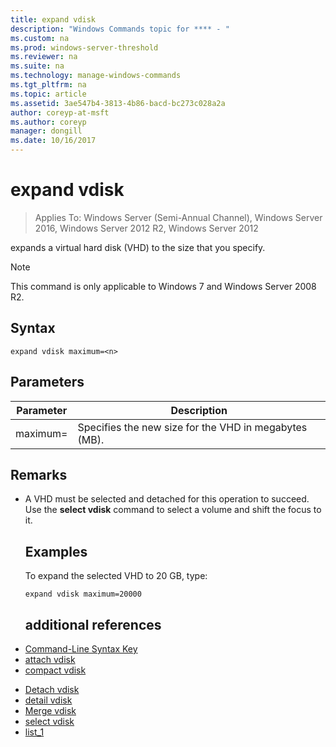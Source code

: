 ```yaml
---
title: expand vdisk
description: "Windows Commands topic for **** - "
ms.custom: na
ms.prod: windows-server-threshold
ms.reviewer: na
ms.suite: na
ms.technology: manage-windows-commands
ms.tgt_pltfrm: na
ms.topic: article
ms.assetid: 3ae547b4-3813-4b86-bacd-bc273c028a2a
author: coreyp-at-msft
ms.author: coreyp
manager: dongill
ms.date: 10/16/2017
---
```

# expand vdisk

>Applies To: Windows Server (Semi-Annual Channel), Windows Server 2016, Windows Server 2012 R2, Windows Server 2012

expands a virtual hard disk (VHD) to the size that you specify.
> [!NOTE]
> This command is only applicable to Windows 7 and Windows Server 2008 R2.
> ## Syntax
> ```
> expand vdisk maximum=<n>
> ```
> ## Parameters
> 
> |  Parameter  |                      Description                      |
> |-------------|-------------------------------------------------------|
> | maximum=<n> | Specifies the new size for the VHD in megabytes (MB). |
> 
> ## Remarks
> - A VHD must be selected and detached for this operation to succeed. Use the **select vdisk** command to select a volume and shift the focus to it.
>   ## <a name="BKMK_Examples"></a>Examples
>   To expand the selected VHD to 20 GB, type:
>   ```
>   expand vdisk maximum=20000
>   ```
>   ## additional references
> - [Command-Line Syntax Key](command-line-syntax-key.md)
> - [attach vdisk](attach-vdisk.md)
> - [compact vdisk](compact-vdisk.md)

-   [Detach vdisk](detach-vdisk.md)
-   [detail vdisk](detail-vdisk.md)
-   [Merge vdisk](merge-vdisk.md)
-   [select vdisk](select-vdisk.md)
-   [list_1](list_1.md)
